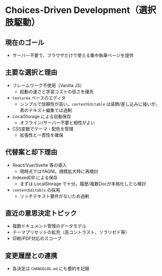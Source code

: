 # Choices-Driven Development（選択肢駆動）

## 現在のゴール

- サーバー不要で、ブラウザだけで使える集中執筆ページを提供

## 主要な選択と理由

- フレームワーク不使用（Vanilla JS）
  - 起動の速さと学習コストの低さを優先
- `textarea` ベースのエディタ
  - シンプルで信頼性が高い。`contentEditable` は装飾/差し込みに強いが、素のテキスト編集では過剰
- LocalStorage による自動保存
  - オフライン/サーバー不要と相性がよい
- CSS変数でテーマ・配色を管理
  - 拡張性と一貫性を確保

## 代替案と却下理由

- React/Vue/Svelte 等の導入
  - 現時点ではYAGNI。規模拡大時に再検討
- IndexedDB による保存
  - まずは LocalStorage で十分。履歴/複数Docが本格化したら検討
- `contentEditable` の採用
  - リッチテキスト要件がないため過剰

## 直近の意思決定トピック

- 複数ドキュメント管理のデータモデル
- テーマプリセットの拡充（高コントラスト、ソラリゼド等）
- 印刷/PDF対応のスコープ

## 変更履歴との連携

- 各決定は `CHANGELOG.md` にも要約を記録
